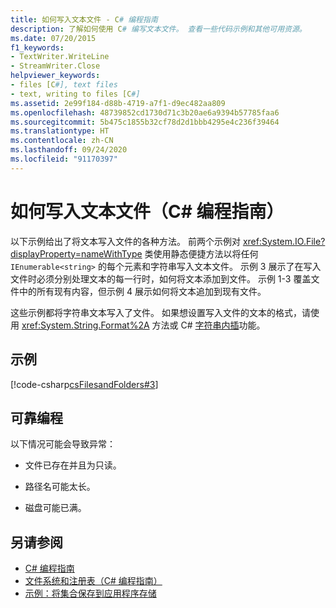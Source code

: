 ```yaml
---
title: 如何写入文本文件 - C# 编程指南
description: 了解如何使用 C# 编写文本文件。 查看一些代码示例和其他可用资源。
ms.date: 07/20/2015
f1_keywords:
- TextWriter.WriteLine
- StreamWriter.Close
helpviewer_keywords:
- files [C#], text files
- text, writing to files [C#]
ms.assetid: 2e99f184-d88b-4719-a7f1-d9ec482aa809
ms.openlocfilehash: 48739852cd1730d71c3b20ae6a9394b57785faa6
ms.sourcegitcommit: 5b475c1855b32cf78d2d1bbb4295e4c236f39464
ms.translationtype: HT
ms.contentlocale: zh-CN
ms.lasthandoff: 09/24/2020
ms.locfileid: "91170397"
---
```

# <a name="how-to-write-to-a-text-file-c-programming-guide"></a>如何写入文本文件（C# 编程指南）

以下示例给出了将文本写入文件的各种方法。 前两个示例对 <xref:System.IO.File?displayProperty=nameWithType> 类使用静态便捷方法以将任何 `IEnumerable<string>` 的每个元素和字符串写入文本文件。 示例 3 展示了在写入文件时必须分别处理文本的每一行时，如何将文本添加到文件。 示例 1-3 覆盖文件中的所有现有内容，但示例 4 展示如何将文本追加到现有文件。  
  
 这些示例都将字符串文本写入了文件。 如果想设置写入文件的文本的格式，请使用 <xref:System.String.Format%2A> 方法或 C# [字符串内插](../../language-reference/tokens/interpolated.md)功能。  
  
## <a name="example"></a>示例  

 [!code-csharp[csFilesandFolders#3](~/samples/snippets/csharp/VS_Snippets_VBCSharp/csFilesAndFolders/CS/FileIteration.cs#3)]  
  
## <a name="robust-programming"></a>可靠编程  

 以下情况可能会导致异常：  
  
- 文件已存在并且为只读。  
  
- 路径名可能太长。  
  
- 磁盘可能已满。  
  
## <a name="see-also"></a>另请参阅

- [C# 编程指南](../index.md)
- [文件系统和注册表（C# 编程指南）](./index.md)
- [示例：将集合保存到应用程序存储](https://code.msdn.microsoft.com/CSWinStoreAppSaveCollection-bed5d6e6)
